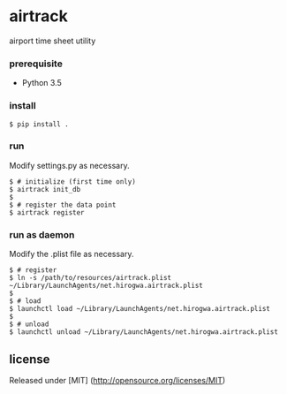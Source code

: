 # airtrack
airport time sheet utility

### prerequisite
* Python 3.5

### install
```
$ pip install .
```

### run
Modify settings.py as necessary.
```
$ # initialize (first time only)
$ airtrack init_db
$
$ # register the data point
$ airtrack register
```

### run as daemon
Modify the .plist file as necessary.
```
$ # register
$ ln -s /path/to/resources/airtrack.plist ~/Library/LaunchAgents/net.hirogwa.airtrack.plist
$
$ # load
$ launchctl load ~/Library/LaunchAgents/net.hirogwa.airtrack.plist
$
$ # unload
$ launchctl unload ~/Library/LaunchAgents/net.hirogwa.airtrack.plist
```

## license
Released under [MIT] (http://opensource.org/licenses/MIT)
